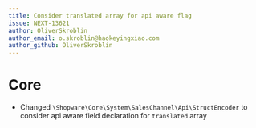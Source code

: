 ```yaml
---
title: Consider translated array for api aware flag
issue: NEXT-13621
author: OliverSkroblin
author_email: o.skroblin@haokeyingxiao.com 
author_github: OliverSkroblin
---
```

# Core
* Changed `\Shopware\Core\System\SalesChannel\Api\StructEncoder` to consider api aware field declaration for `translated` array
